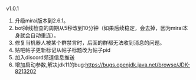 v1.0.1
1. 升级mirai版本到2.6.1。
2. bot掉线检查的周期从5秒改到10分钟（如果后续稳定，会去掉，因为mirai本身就会自动重连）。
3. 修复当机器人被某个群禁言时，后面的群都无法收到消息的问题。
4. 贴吧帖子更新标记从帖子标题改为帖子pid
5. 加入discord频道信息推送
6. 增加启动参数,解决jdk11的bug:https://bugs.openjdk.java.net/browse/JDK-8213202
